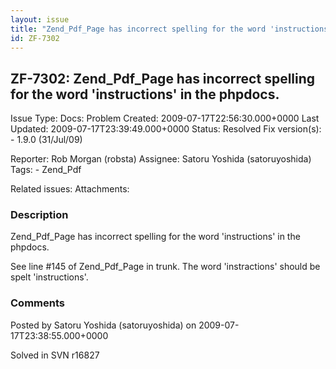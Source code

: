 ```yaml
---
layout: issue
title: "Zend_Pdf_Page has incorrect spelling for the word 'instructions' in the phpdocs."
id: ZF-7302
---
```


ZF-7302: Zend\_Pdf\_Page has incorrect spelling for the word 'instructions' in the phpdocs.
-------------------------------------------------------------------------------------------

 Issue Type: Docs: Problem Created: 2009-07-17T22:56:30.000+0000 Last Updated: 2009-07-17T23:39:49.000+0000 Status: Resolved Fix version(s): - 1.9.0 (31/Jul/09)
 
 Reporter:  Rob Morgan (robsta)  Assignee:  Satoru Yoshida (satoruyoshida)  Tags: - Zend\_Pdf
 
 Related issues: 
 Attachments: 
### Description

Zend\_Pdf\_Page has incorrect spelling for the word 'instructions' in the phpdocs.

See line #145 of Zend\_Pdf\_Page in trunk. The word 'instractions' should be spelt 'instructions'.

 

 

### Comments

Posted by Satoru Yoshida (satoruyoshida) on 2009-07-17T23:38:55.000+0000

Solved in SVN r16827

 

 